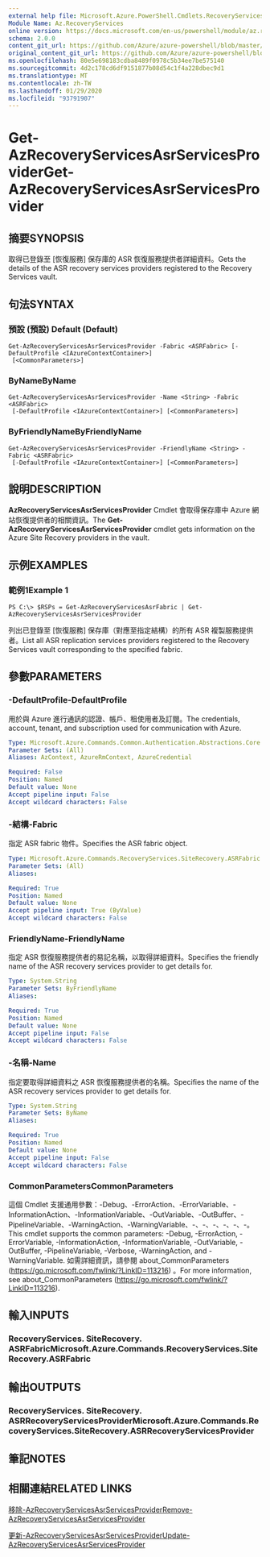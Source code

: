 ```yaml
---
external help file: Microsoft.Azure.PowerShell.Cmdlets.RecoveryServices.SiteRecovery.dll-Help.xml
Module Name: Az.RecoveryServices
online version: https://docs.microsoft.com/en-us/powershell/module/az.recoveryservices/get-azrecoveryservicesasrservicesprovider
schema: 2.0.0
content_git_url: https://github.com/Azure/azure-powershell/blob/master/src/RecoveryServices/RecoveryServices/help/Get-AzRecoveryServicesAsrServicesProvider.md
original_content_git_url: https://github.com/Azure/azure-powershell/blob/master/src/RecoveryServices/RecoveryServices/help/Get-AzRecoveryServicesAsrServicesProvider.md
ms.openlocfilehash: 80e5e698183cdba8489f0978c5b34ee7be575140
ms.sourcegitcommit: 4d2c178cd6df9151877b08d54c1f4a228dbec9d1
ms.translationtype: MT
ms.contentlocale: zh-TW
ms.lasthandoff: 01/29/2020
ms.locfileid: "93791907"
---
```

# <span data-ttu-id="9b6d2-101">Get-AzRecoveryServicesAsrServicesProvider</span><span class="sxs-lookup"><span data-stu-id="9b6d2-101">Get-AzRecoveryServicesAsrServicesProvider</span></span>

## <span data-ttu-id="9b6d2-102">摘要</span><span class="sxs-lookup"><span data-stu-id="9b6d2-102">SYNOPSIS</span></span>
<span data-ttu-id="9b6d2-103">取得已登錄至 [恢復服務] 保存庫的 ASR 恢復服務提供者詳細資料。</span><span class="sxs-lookup"><span data-stu-id="9b6d2-103">Gets the details of the ASR recovery services providers registered to the Recovery Services vault.</span></span>

## <span data-ttu-id="9b6d2-104">句法</span><span class="sxs-lookup"><span data-stu-id="9b6d2-104">SYNTAX</span></span>

### <span data-ttu-id="9b6d2-105">預設 (預設) </span><span class="sxs-lookup"><span data-stu-id="9b6d2-105">Default (Default)</span></span>
```
Get-AzRecoveryServicesAsrServicesProvider -Fabric <ASRFabric> [-DefaultProfile <IAzureContextContainer>]
 [<CommonParameters>]
```

### <span data-ttu-id="9b6d2-106">ByName</span><span class="sxs-lookup"><span data-stu-id="9b6d2-106">ByName</span></span>
```
Get-AzRecoveryServicesAsrServicesProvider -Name <String> -Fabric <ASRFabric>
 [-DefaultProfile <IAzureContextContainer>] [<CommonParameters>]
```

### <span data-ttu-id="9b6d2-107">ByFriendlyName</span><span class="sxs-lookup"><span data-stu-id="9b6d2-107">ByFriendlyName</span></span>
```
Get-AzRecoveryServicesAsrServicesProvider -FriendlyName <String> -Fabric <ASRFabric>
 [-DefaultProfile <IAzureContextContainer>] [<CommonParameters>]
```

## <span data-ttu-id="9b6d2-108">說明</span><span class="sxs-lookup"><span data-stu-id="9b6d2-108">DESCRIPTION</span></span>
<span data-ttu-id="9b6d2-109">**AzRecoveryServicesAsrServicesProvider** Cmdlet 會取得保存庫中 Azure 網站恢復提供者的相關資訊。</span><span class="sxs-lookup"><span data-stu-id="9b6d2-109">The **Get-AzRecoveryServicesAsrServicesProvider** cmdlet gets information on the Azure Site Recovery providers in the vault.</span></span>

## <span data-ttu-id="9b6d2-110">示例</span><span class="sxs-lookup"><span data-stu-id="9b6d2-110">EXAMPLES</span></span>

### <span data-ttu-id="9b6d2-111">範例1</span><span class="sxs-lookup"><span data-stu-id="9b6d2-111">Example 1</span></span>
```
PS C:\> $RSPs = Get-AzRecoveryServicesAsrFabric | Get-AzRecoveryServicesAsrServicesProvider
```

<span data-ttu-id="9b6d2-112">列出已登錄至 [恢復服務] 保存庫（對應至指定結構）的所有 ASR 複製服務提供者。</span><span class="sxs-lookup"><span data-stu-id="9b6d2-112">List all ASR replication services providers registered to the Recovery Services vault corresponding to the specified fabric.</span></span>

## <span data-ttu-id="9b6d2-113">參數</span><span class="sxs-lookup"><span data-stu-id="9b6d2-113">PARAMETERS</span></span>

### <span data-ttu-id="9b6d2-114">-DefaultProfile</span><span class="sxs-lookup"><span data-stu-id="9b6d2-114">-DefaultProfile</span></span>
<span data-ttu-id="9b6d2-115">用於與 Azure 進行通訊的認證、帳戶、租使用者及訂閱。</span><span class="sxs-lookup"><span data-stu-id="9b6d2-115">The credentials, account, tenant, and subscription used for communication with Azure.</span></span>


```yaml
Type: Microsoft.Azure.Commands.Common.Authentication.Abstractions.Core.IAzureContextContainer
Parameter Sets: (All)
Aliases: AzContext, AzureRmContext, AzureCredential

Required: False
Position: Named
Default value: None
Accept pipeline input: False
Accept wildcard characters: False
```

### <span data-ttu-id="9b6d2-116">-結構</span><span class="sxs-lookup"><span data-stu-id="9b6d2-116">-Fabric</span></span>
<span data-ttu-id="9b6d2-117">指定 ASR fabric 物件。</span><span class="sxs-lookup"><span data-stu-id="9b6d2-117">Specifies the ASR fabric object.</span></span>

```yaml
Type: Microsoft.Azure.Commands.RecoveryServices.SiteRecovery.ASRFabric
Parameter Sets: (All)
Aliases:

Required: True
Position: Named
Default value: None
Accept pipeline input: True (ByValue)
Accept wildcard characters: False
```

### <span data-ttu-id="9b6d2-118">FriendlyName</span><span class="sxs-lookup"><span data-stu-id="9b6d2-118">-FriendlyName</span></span>
<span data-ttu-id="9b6d2-119">指定 ASR 恢復服務提供者的易記名稱，以取得詳細資料。</span><span class="sxs-lookup"><span data-stu-id="9b6d2-119">Specifies the friendly name of the ASR recovery services provider to get details for.</span></span>

```yaml
Type: System.String
Parameter Sets: ByFriendlyName
Aliases:

Required: True
Position: Named
Default value: None
Accept pipeline input: False
Accept wildcard characters: False
```

### <span data-ttu-id="9b6d2-120">-名稱</span><span class="sxs-lookup"><span data-stu-id="9b6d2-120">-Name</span></span>
<span data-ttu-id="9b6d2-121">指定要取得詳細資料之 ASR 恢復服務提供者的名稱。</span><span class="sxs-lookup"><span data-stu-id="9b6d2-121">Specifies the name of the ASR recovery services provider to get details for.</span></span>

```yaml
Type: System.String
Parameter Sets: ByName
Aliases:

Required: True
Position: Named
Default value: None
Accept pipeline input: False
Accept wildcard characters: False
```

### <span data-ttu-id="9b6d2-122">CommonParameters</span><span class="sxs-lookup"><span data-stu-id="9b6d2-122">CommonParameters</span></span>
<span data-ttu-id="9b6d2-123">這個 Cmdlet 支援通用參數：-Debug、-ErrorAction、-ErrorVariable、-InformationAction、-InformationVariable、-OutVariable、-OutBuffer、-PipelineVariable、-WarningAction、-WarningVariable、-、-、-、-、-、-。</span><span class="sxs-lookup"><span data-stu-id="9b6d2-123">This cmdlet supports the common parameters: -Debug, -ErrorAction, -ErrorVariable, -InformationAction, -InformationVariable, -OutVariable, -OutBuffer, -PipelineVariable, -Verbose, -WarningAction, and -WarningVariable.</span></span> <span data-ttu-id="9b6d2-124">如需詳細資訊，請參閱 about_CommonParameters (https://go.microsoft.com/fwlink/?LinkID=113216) 。</span><span class="sxs-lookup"><span data-stu-id="9b6d2-124">For more information, see about_CommonParameters (https://go.microsoft.com/fwlink/?LinkID=113216).</span></span>

## <span data-ttu-id="9b6d2-125">輸入</span><span class="sxs-lookup"><span data-stu-id="9b6d2-125">INPUTS</span></span>

### <span data-ttu-id="9b6d2-126">RecoveryServices. SiteRecovery. ASRFabric</span><span class="sxs-lookup"><span data-stu-id="9b6d2-126">Microsoft.Azure.Commands.RecoveryServices.SiteRecovery.ASRFabric</span></span>

## <span data-ttu-id="9b6d2-127">輸出</span><span class="sxs-lookup"><span data-stu-id="9b6d2-127">OUTPUTS</span></span>

### <span data-ttu-id="9b6d2-128">RecoveryServices. SiteRecovery. ASRRecoveryServicesProvider</span><span class="sxs-lookup"><span data-stu-id="9b6d2-128">Microsoft.Azure.Commands.RecoveryServices.SiteRecovery.ASRRecoveryServicesProvider</span></span>

## <span data-ttu-id="9b6d2-129">筆記</span><span class="sxs-lookup"><span data-stu-id="9b6d2-129">NOTES</span></span>

## <span data-ttu-id="9b6d2-130">相關連結</span><span class="sxs-lookup"><span data-stu-id="9b6d2-130">RELATED LINKS</span></span>

[<span data-ttu-id="9b6d2-131">移除-AzRecoveryServicesAsrServicesProvider</span><span class="sxs-lookup"><span data-stu-id="9b6d2-131">Remove-AzRecoveryServicesAsrServicesProvider</span></span>](./Remove-AzRecoveryServicesAsrServicesProvider.md)

[<span data-ttu-id="9b6d2-132">更新-AzRecoveryServicesAsrServicesProvider</span><span class="sxs-lookup"><span data-stu-id="9b6d2-132">Update-AzRecoveryServicesAsrServicesProvider</span></span>](./Update-AzRecoveryServicesAsrServicesProvider.md)
